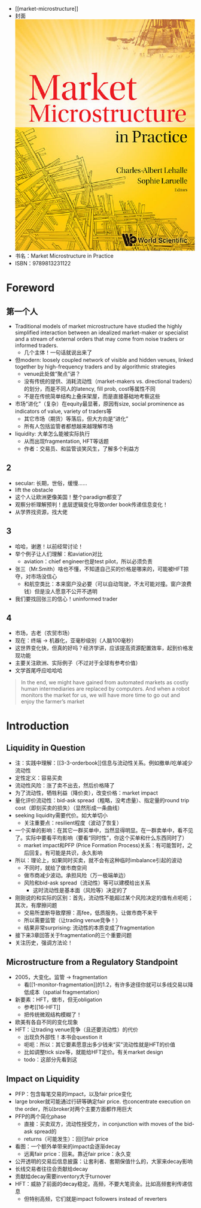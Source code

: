 - [[market-microstructure]]
- 封面 ![](cover.png)
- 书名：Market Microstructure in Practice
- ISBN：9789813231122
# Foreword
## 第一个人
- Traditional models of market microstructure have studied the highly simplified interaction between an idealized market-maker or specialist and a stream of external orders that may come from noise traders or informed traders.
  - 几个主体！一句话就说出来了
- 但modern: loosely coupled network of visible and hidden venues, linked together by high-frequency traders and by algorithmic strategies
  - venue此处做“聚点”讲？
  - 没有传统的提供、消耗流动性（market-makers vs. directional traders）的划分，而是不同人的latency, fill prob, cost等属性不同
  - 不是在传统简单结构上叠床架屋，而是直接基础地考察这些
- 市场“进化”（复杂）在equity最显著，原因有size, social prominence as indicators of value, variety of traders等
  - 其它市场（期货）等落后，但大方向是“进化”
  - 所有人包括监管者都想越来越理解市场
- liquidity: 大单怎么能被实际执行
  - 从而出现fragmentation, HFT等话题
  - 作者：交易员、和监管谈笑风生，了解多个利益方
## 2
- secular: 长期，世俗，缓慢……
- lift the obstacle
- 这个人让欧洲更像美国！整个paradigm都变了
- 观察分析理解预判！底层逻辑变化导致order book传递信息变化！
- 从学界找资源，找大佬
## 3
- 哈哈，谢邀！以前经常讨论！
- 举个例子让人们理解：和aviation对比
  - aviation：chief engineer也是test pilot，所以必须负责
- 张三（Mr.Smith）啥也不懂，不知道自己买的价格是哪来的，可能被HFT掠夺，对市场没信心
  - 和航空类比：本来窗户没必要（可以自动驾驶，不太可能对撞。窗户浪费钱）但是没人愿意不公开不透明
- 我们要找回张三的信心！uninformed trader
## 4
- 市场，古老（农贸市场）
- 现在：终端 -> 机器化，亚毫秒级别（人脑100毫秒）
- 这世界变化快，但真的好吗？经济学讲，应该提高资源配置效率，起到价格发现功能
- 主要关注欧洲、实际例子（不过对于全球有参考价值）
- 文学首尾呼应哈哈哈
> In the end, we might have gained from automated markets as costly human intermediaries are replaced by computers. And when a robot monitors the market for us, we will have more time to go out and enjoy the farmer’s market
# Introduction
## Liquidity in Question
- 注：实践中理解：[[3-3-orderbook]]信息与流动性关系。例如撤单/吃单减少流动性
- 定性定义：容易买卖
- 流动性风险：涨了卖不出去，然后价格降了
- 为了流动性，牺牲利益（降价卖），改变价格：market impact
- 量化评价流动性：bid-ask spread（粗略，没考虑量）、指定量的round trip cost（即刻买卖的损失）（显然形成一条曲线）
- seeking liquidity需要代价。如大单切小
  - 关注重要点：resilient程度（波动了恢复）
- 一个买单的影响：在其它一群买单中，当然显得明显。在一群卖单中，看不见了。实际中要看平均影响（要看“同时性”，你这个买单和什么东西同时了）
  - market impact和PFP (Price Formation Process)关系：有可能暂时，之后回复。有可能是共识，永久影响
- 所以：理论上，如果同时买卖，就不会有这种临时imbalance引起的波动
  - 不同时，就给了做市商空间
  - 做市商减少波动。承担风险（万一极端单边）
  - 风险和bid-ask spread（流动性）等可以建模给出关系
    - 这时流动性是基本面（风险等）决定的了
- 刚刚说的和实际的区别：首先，流动性不能超过某个风险决定的值有点呃呃；其次，有摩擦问题
  - 交易所垄断导致摩擦：高fee，低质服务。让做市商不来干
  - 所以需要监管（让trading venue竞争！）
  - 结果非常surprising: 流动性的本质变成了fragmentation
- 接下来3章回答关于fragmentation的三个重要问题
- 关注历史，强调方法论！
## Microstructure from a Regulatory Standpoint
- 2005，大变化。监管 -> fragmentation
  - 看[[1-monitor-fragmentation]]的1.2，有许多途径你就可以多线交易以降低成本（spatial fragmentation）
- 新要素：HFT，做市，但无obligation
  - 参考[[16-HFT]]
  - 把传统微观结构模糊了！
- 欧美有各自不同的变化现象
- HFT：让trading venue竞争（且还要流动性）的代价
  - 出现负外部性！本书会question it
  - 呃呃：所以：其它要素愿意出多少钱来“买”流动性就是HFT的价值
  - 比如调整tick size等，就能给HFT定价。有关market design
  - todo：这部分先看到这
## Impact on Liquidity
- PFP：包含每笔交易的impact，以及fair price变化
- large broker就可能通过行研等确定fair price. 也concentrate execution on the order，所以broker对两个主要方面都作用巨大
- PFP的两个简化phase
  - 直接：买卖双方，流动性授受方，in conjunction with moves of the bid-ask spread的
  - returns（可能发生）：回归fair price
- 看图：一个额外单带来的impact会逐渐decay
  - 远离fair price：回来。靠近fair price：永久变
- 公开透明的交易后信息披露：让套利者、套期保值什么的，大家来decay影响
- 长线交易者往往会贡献给decay
- 贡献给decay需要inventory大于turnover
- HFT：威胁了前面的decay稳定。高频，不要大笔资金。比如高频套利传递信息
  - 但特别高频，它们就是impact followers instead of reverters